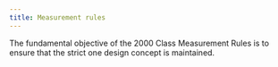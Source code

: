 ```yaml
---
title: Measurement rules
---
```


The fundamental objective of the 2000 Class Measurement Rules is to ensure that the strict one design concept is maintained.
